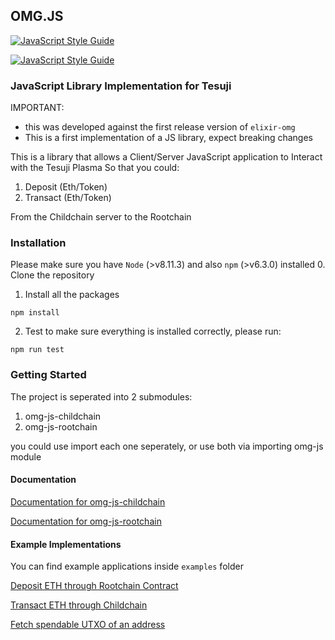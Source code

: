 ## OMG.JS 
[![JavaScript Style Guide](https://img.shields.io/badge/code_style-standard-brightgreen.svg)](https://standardjs.com)

[![JavaScript Style Guide](https://cdn.rawgit.com/standard/standard/master/badge.svg)](https://github.com/standard/standard)

### JavaScript Library Implementation for Tesuji 

IMPORTANT: 
* this was developed against the first release version of `elixir-omg` 
* This is a first implementation of a JS library, expect breaking changes

This is a library that allows a Client/Server JavaScript application to Interact with the Tesuji Plasma
So that you could:

1. Deposit (Eth/Token)
2. Transact (Eth/Token)

From the Childchain server to the Rootchain

### Installation

Please make sure you have `Node` (>v8.11.3) and also `npm` (>v6.3.0) installed
0. Clone the repository
1. Install all the packages
```
npm install
```
2. Test to make sure everything is installed correctly, please run:

```
npm run test
```

### Getting Started

The project is seperated into 2 submodules:

1. omg-js-childchain
2. omg-js-rootchain

you could use import each one seperately, or use both via importing omg-js module

#### Documentation

[Documentation for omg-js-childchain](packages/omg-js-childchain/src/docs/index.html)

[Documentation for omg-js-rootchain ](packages/omg-js-rootchain/src/docs/index.html)

#### Example Implementations

You can find example applications inside `examples` folder

[Deposit ETH through Rootchain Contract](examples/node-deposit.js)

[Transact ETH through Childchain](examples/node-sendTx.js)

[Fetch spendable UTXO of an address](examples/fetch-utxo.js)


